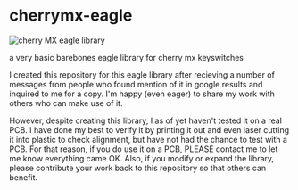 cherrymx-eagle
==============

![cherry MX eagle library](http://i.imgur.com/jVGWHdO.png)

a very basic barebones eagle library for cherry mx keyswitches

I created this repository for this eagle library after recieving a number of messages from people who found mention of it in google results and inquired to me for a copy. I'm happy (even eager) to share my work with others who can make use of it.

However, despite creating this library, I as of yet haven't tested it on a real PCB. I have done my best to verify it by printing it out and even laser cutting it into plastic to check alignment, but have not had the chance to test with a PCB. For that reason, if you do use it on a PCB, PLEASE contact me to let me know everything came OK. Also, if you modify or expand the library, please contribute your work back to this repository so that others can benefit.

